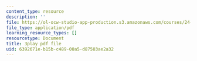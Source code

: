 ```yaml
---
content_type: resource
description: ''
file: https://ol-ocw-studio-app-production.s3.amazonaws.com/courses/24-908-creole-language-and-caribbean-identities-spring-2017/6392671eb15bc48900a5d87503ae2a32_aRZax7Y2t7g.pdf
file_type: application/pdf
learning_resource_types: []
resourcetype: Document
title: 3play pdf file
uid: 6392671e-b15b-c489-00a5-d87503ae2a32
---
```

